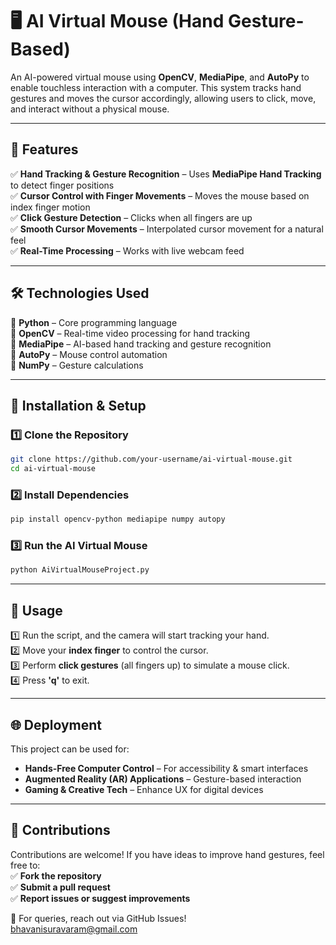 
# 🖥️ AI Virtual Mouse (Hand Gesture-Based)  

An AI-powered virtual mouse using **OpenCV**, **MediaPipe**, and **AutoPy** to enable touchless interaction with a computer. This system tracks hand gestures and moves the cursor accordingly, allowing users to click, move, and interact without a physical mouse.  

---

## 🚀 Features  
✅ **Hand Tracking & Gesture Recognition** – Uses **MediaPipe Hand Tracking** to detect finger positions  
✅ **Cursor Control with Finger Movements** – Moves the mouse based on index finger motion  
✅ **Click Gesture Detection** – Clicks when all fingers are up  
✅ **Smooth Cursor Movements** – Interpolated cursor movement for a natural feel  
✅ **Real-Time Processing** – Works with live webcam feed  

---

## 🛠️ Technologies Used  
🔹 **Python** – Core programming language  
🔹 **OpenCV** – Real-time video processing for hand tracking  
🔹 **MediaPipe** – AI-based hand tracking and gesture recognition  
🔹 **AutoPy** – Mouse control automation  
🔹 **NumPy** – Gesture calculations  

---

## 📌 Installation & Setup  
### 1️⃣ Clone the Repository  
```bash
git clone https://github.com/your-username/ai-virtual-mouse.git
cd ai-virtual-mouse
```  

### 2️⃣ Install Dependencies  
```bash
pip install opencv-python mediapipe numpy autopy
```  

### 3️⃣ Run the AI Virtual Mouse  
```bash
python AiVirtualMouseProject.py
```  

---

## 🎯 Usage  
1️⃣ Run the script, and the camera will start tracking your hand.  
2️⃣ Move your **index finger** to control the cursor.  
3️⃣ Perform **click gestures** (all fingers up) to simulate a mouse click.  
4️⃣ Press **'q'** to exit.  

---

## 🌐 Deployment  
This project can be used for:  
- **Hands-Free Computer Control** – For accessibility & smart interfaces  
- **Augmented Reality (AR) Applications** – Gesture-based interaction  
- **Gaming & Creative Tech** – Enhance UX for digital devices  

---

## 🤝 Contributions  
Contributions are welcome! If you have ideas to improve hand gestures, feel free to:  
✅ **Fork the repository**  
✅ **Submit a pull request**  
✅ **Report issues or suggest improvements**  

📩 For queries, reach out via GitHub Issues!  
bhavanisuravaram@gmail.com
